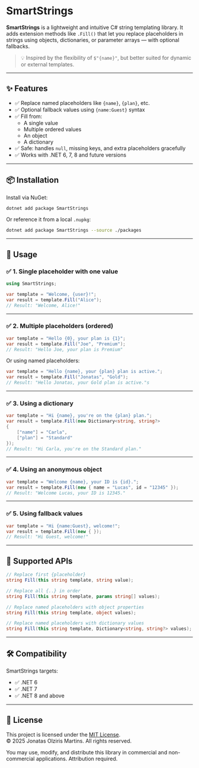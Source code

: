 # SmartStrings

**SmartStrings** is a lightweight and intuitive C# string templating library. It adds extension methods like `.Fill()` that let you replace placeholders in strings using objects, dictionaries, or parameter arrays — with optional fallbacks.

> 💡 Inspired by the flexibility of `$"{name}"`, but better suited for dynamic or external templates.

---

## ✨ Features

- ✅ Replace named placeholders like `{name}`, `{plan}`, etc.
- ✅ Optional fallback values using `{name:Guest}` syntax
- ✅ Fill from:
  - A single value
  - Multiple ordered values
  - An object
  - A dictionary
- ✅ Safe: handles `null`, missing keys, and extra placeholders gracefully
- ✅ Works with .NET 6, 7, 8 and future versions

---

## 📦 Installation

Install via NuGet:

```bash
dotnet add package SmartStrings
```

Or reference it from a local `.nupkg`:

```bash
dotnet add package SmartStrings --source ./packages
```

---

## 🚀 Usage

### ✅ 1. Single placeholder with one value

```csharp
using SmartStrings;

var template = "Welcome, {user}!";
var result = template.Fill("Alice");
// Result: "Welcome, Alice!"
```

---

### ✅ 2. Multiple placeholders (ordered)

```csharp
var template = "Hello {0}, your plan is {1}";
var result = template.Fill("Joe", "Premium");
// Result: "Hello Joe, your plan is Premium"
```

Or using named placeholders:

```csharp
var template = "Hello {name}, your {plan} plan is active.";
var result = template.Fill("Jonatas", "Gold");
// Result: "Hello Jonatas, your Gold plan is active."s
```

---

### ✅ 3. Using a dictionary

```csharp
var template = "Hi {name}, you're on the {plan} plan.";
var result = template.Fill(new Dictionary<string, string?>
{
    ["name"] = "Carla",
    ["plan"] = "Standard"
});
// Result: "Hi Carla, you're on the Standard plan."
```

---

### ✅ 4. Using an anonymous object

```csharp
var template = "Welcome {name}, your ID is {id}.";
var result = template.Fill(new { name = "Lucas", id = "12345" });
// Result: "Welcome Lucas, your ID is 12345."
```

---

### ✅ 5. Using fallback values

```csharp
var template = "Hi {name:Guest}, welcome!";
var result = template.Fill(new { });
// Result: "Hi Guest, welcome!"
```

---

## 🧪 Supported APIs

```csharp
// Replace first {placeholder}
string Fill(this string template, string value);

// Replace all {..} in order
string Fill(this string template, params string[] values);

// Replace named placeholders with object properties
string Fill(this string template, object values);

// Replace named placeholders with dictionary values
string Fill(this string template, Dictionary<string, string?> values);
```

---

## 🛠 Compatibility

SmartStrings targets:

- ✅ .NET 6
- ✅ .NET 7
- ✅ .NET 8 and above

---

## 📄 License

This project is licensed under the [MIT License](LICENSE).  
© 2025 Jonatas Olziris Martins. All rights reserved.

You may use, modify, and distribute this library in commercial and non-commercial applications. Attribution required.
